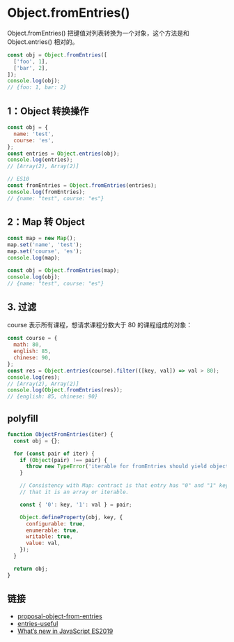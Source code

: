 # Object.fromEntries()

Object.fromEntries() 把键值对列表转换为一个对象，这个方法是和 Object.entries() 相对的。

```js
const obj = Object.fromEntries([
  ['foo', 1],
  ['bar', 2],
]);
console.log(obj);
// {foo: 1, bar: 2}
```

## 1：Object 转换操作

```js
const obj = {
  name: 'test',
  course: 'es',
};
const entries = Object.entries(obj);
console.log(entries);
// [Array(2), Array(2)]

// ES10
const fromEntries = Object.fromEntries(entries);
console.log(fromEntries);
// {name: "test", course: "es"}
```

## 2：Map 转 Object

```js
const map = new Map();
map.set('name', 'test');
map.set('course', 'es');
console.log(map);

const obj = Object.fromEntries(map);
console.log(obj);
// {name: "test", course: "es"}
```

## 3. 过滤

course 表示所有课程，想请求课程分数大于 80 的课程组成的对象：

```js
const course = {
  math: 80,
  english: 85,
  chinese: 90,
};
const res = Object.entries(course).filter(([key, val]) => val > 80);
console.log(res);
// [Array(2), Array(2)]
console.log(Object.fromEntries(res));
// {english: 85, chinese: 90}
```

## polyfill

```js
function ObjectFromEntries(iter) {
  const obj = {};

  for (const pair of iter) {
    if (Object(pair) !== pair) {
      throw new TypeError('iterable for fromEntries should yield objects');
    }

    // Consistency with Map: contract is that entry has "0" and "1" keys, not
    // that it is an array or iterable.

    const { '0': key, '1': val } = pair;

    Object.defineProperty(obj, key, {
      configurable: true,
      enumerable: true,
      writable: true,
      value: val,
    });
  }

  return obj;
}
```

## 链接

- [proposal-object-from-entries](https://github.com/tc39/proposal-object-from-entries)
- [entries-useful](https://github.com/tc39/proposal-object-from-entries#when-is-this-useful)
- [What’s new in JavaScript ES2019](https://www.freecodecamp.org/news/whats-new-in-javascript-es2019-8af4390d8494/)
